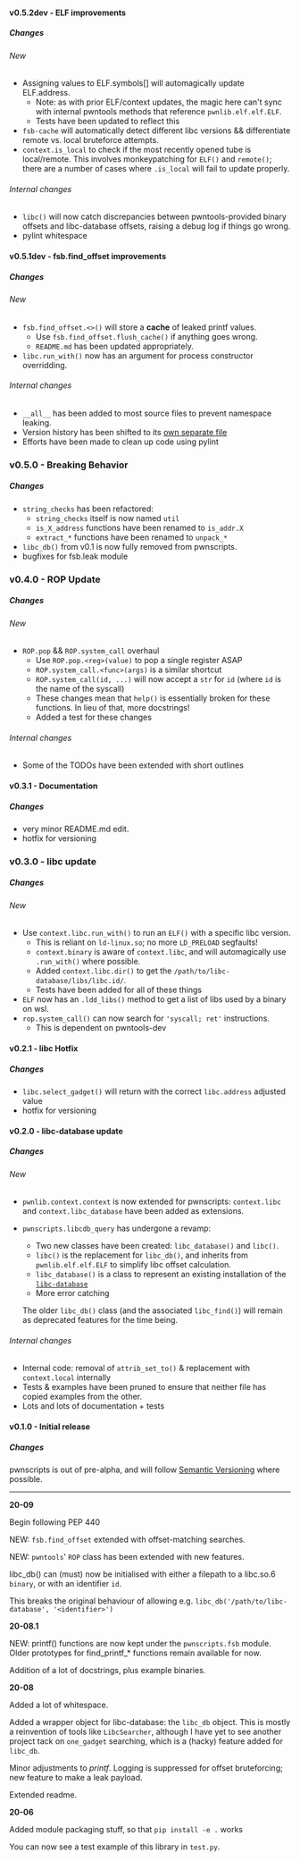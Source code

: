 #### v0.5.2dev - ELF improvements
##### Changes
###### New
 * Assigning values to ELF.symbols[] will automagically update ELF.address.
   * Note: as with prior ELF/context updates, the magic here can't sync with internal pwntools methods that reference `pwnlib.elf.elf.ELF`.
   * Tests have been updated to reflect this
 * `fsb-cache` will automatically detect different libc versions && differentiate remote vs. local bruteforce attempts.
 * `context.is_local` to check if the most recently opened tube is local/remote. This involves monkeypatching for `ELF()` and `remote()`; there are a number of cases where `.is_local` will fail to update properly.
###### Internal changes
 * `libc()` will now catch discrepancies between pwntools-provided binary offsets and libc-database offsets, raising a debug log if things go wrong.
 * pylint whitespace

#### v0.5.1dev - fsb.find_offset improvements
##### Changes
###### New
 * `fsb.find_offset.<>()` will store a **cache** of leaked printf values.
   * Use `fsb.find_offset.flush_cache()` if anything goes wrong.
   * `README.md` has been updated appropriately.
 * `libc.run_with()` now has an argument for process constructor overridding.

###### Internal changes
 * `__all__` has been added to most source files to prevent namespace leaking.
 * Version history has been shifted to its [own separate file](CHANGELOG.md)
 * Efforts have been made to clean up code using pylint

### v0.5.0 - Breaking Behavior

##### Changes
 * `string_checks` has been refactored:
   * `string_checks` itself is now named `util`
   * `is_X_address` functions have been renamed to `is_addr.X`
   * `extract_*` functions have been renamed to `unpack_*`
 * `libc_db()` from v0.1 is now fully removed from pwnscripts.
 * bugfixes for fsb.leak module

### v0.4.0 - ROP Update

##### Changes
###### New
 * `ROP.pop` && `ROP.system_call` overhaul
   * Use `ROP.pop.<reg>(value)` to pop a single register ASAP
   * `ROP.system_call.<func>(args)` is a similar shortcut
   * `ROP.system_call(id, ...)` will now accept a `str` for `id` (where `id` is the name of the syscall)
   * These changes mean that `help()` is essentially broken for these functions. In lieu of that, more docstrings!
   * Added a test for these changes
###### Internal changes
 * Some of the TODOs have been extended with short outlines

#### v0.3.1 - Documentation
##### Changes
 * very minor README.md edit.
 * hotfix for versioning

### v0.3.0 - libc update
##### Changes
###### New
 * Use `context.libc.run_with()` to run an `ELF()` with a specific libc version.
   * This is reliant on `ld-linux.so`; no more `LD_PRELOAD` segfaults!
   * `context.binary` is aware of `context.libc`, and will automagically use `.run_with()` where possible.
   * Added `context.libc.dir()` to get the `/path/to/libc-database/libs/libc.id/`.
   * Tests have been added for all of these things
 * `ELF` now has an `.ldd_libs()` method to get a list of libs used by a binary on wsl.
 * `rop.system_call()` can now search for `'syscall; ret'` instructions.
   * This is dependent on pwntools-dev

#### v0.2.1 - libc Hotfix
##### Changes
 * `libc.select_gadget()` will return with the correct `libc.address` adjusted value
 * hotfix for versioning

#### v0.2.0 - libc-database update
##### Changes
###### New
 * `pwnlib.context.context` is now extended for pwnscripts: `context.libc` and `context.libc_database` have been added as extensions.
 * `pwnscripts.libcdb_query` has undergone a revamp:
     * Two new classes have been created: `libc_database()` and `libc()`.
     * `libc()` is the replacement for `libc_db()`, and inherits from `pwnlib.elf.elf.ELF` to simplify libc offset calculation.
     * `libc_database()` is a class to represent an existing installation of the [`libc-database`](https://github.com/niklasb/libc-database)
     * More error catching
   
   The older `libc_db()` class (and the associated `libc_find()`) will remain as deprecated features for the time being.

###### Internal changes
 * Internal code: removal of `attrib_set_to()` & replacement with `context.local` internally
 * Tests & examples have been pruned to ensure that neither file has copied examples from the other.
 * Lots and lots of documentation + tests

#### v0.1.0 - Initial release
##### Changes
pwnscripts is out of pre-alpha, and will follow [Semantic Versioning](https://semver.org/) where possible.

---

**20-09**

Begin following PEP 440

NEW: `fsb.find_offset` extended with offset-matching searches.

NEW: `pwntools`' `ROP` class has been extended with new features.

libc_db() can (must) now be initialised with either a filepath to a libc.so.6 `binary`, or with an identifier `id`. 

This breaks the original behaviour of allowing e.g. `libc_db('/path/to/libc-database', '<identifier>')`

**20-08.1**

NEW: printf() functions are now kept under the `pwnscripts.fsb` module. Older prototypes for find_printf_* functions remain available for now.

Addition of a lot of docstrings, plus example binaries.

**20-08**

Added a lot of whitespace.

Added a wrapper object for libc-database: the `libc_db` object. This is mostly a reinvention of tools like `LibcSearcher`, although I have yet to see another project tack on `one_gadget` searching, which is a (hacky) feature added for `libc_db`.

Minor adjustments to *printf*. Logging is suppressed for offset bruteforcing; new feature to make a leak payload.

Extended readme.

**20-06**

Added module packaging stuff, so that `pip install -e .` works

You can now see a test example of this library in `test.py`.
